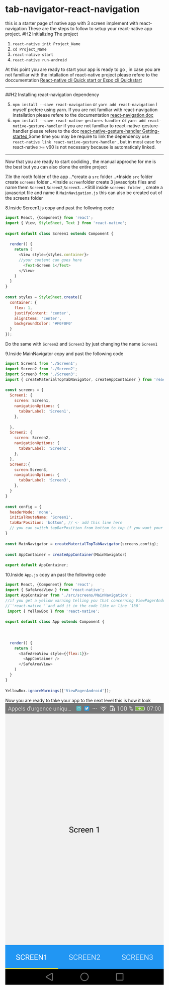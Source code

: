 # tab-navigator-react-navigation
this is a starter page of native app with 3 screen implement with react-navigation 
These are the steps to follow to setup your react-native app project.
#H2 Initializing The project
1. `react-native init Project_Name`
2. `cd Project_Name `
3. `react-native start`
4. `react-native run-android`

At this point you are ready to start your app is ready to go , in case you are not familliar with the intallation of react-native project please
refere to the doccumentation [React-native cli Quick start or Expo cli Quickstart ](https://facebook.github.io/react-native/docs/getting-started
"react-native getting start") 
***
##H2 Installing react-navigation dependency

5. `npm install --save react-navigation` or `yarn add react-navigation` I myself prefere using yarn.
If you are not familiar with react-navigation installation please refere to the documentation 
[react-navigation doc ]("https://reactnavigation.org/docs/en/getting-started.html") 
6. `npm install --save react-native-gestures-handler` or `yarn add react-native-gesture-handler`
if you are not familliar to react-native-gesture-handler please refere to the doc 
[react-native-gesture-handler Getting-started ]("https://kmagiera.github.io/react-native-gesture-handler/docs/getting-started.html")
Some time you may be require to link the dependency use `react-native link react-native-gesture-handler` , 
but in most case for react-native >= v60 is not necessary because is automaticaly linked.

***

Now that you are ready to start codiding , the manual approche for me is the best but you can also clone the entire project 

7.In the rooth folder of the app 
..*create a `src` folder 
..*Inside `src` folder create `screens` folder
..*Inside `screen`folder create 3 javascripts files and name them `Screen1`,`Screen2`,`Screen3`.
..*Still inside `screens folder `, create a javascript file and name it `MainNavigation.js` this can also be created out of the screens folder

8.Inside Screen1.js copy and past the following code 
```javascript
import React, {Component} from 'react';
import { View, StyleSheet, Text } from 'react-native';

export default class Screen1 extends Component {

  render() {
    return (
      <View style={styles.container}>
      //your content can goes here
        <Text>Screen 1</Text>
      </View>
    )
  }
}

const styles = StyleSheet.create({
  container: {
    flex: 1,
    justifyContent: 'center',
    alignItems: 'center',
    backgroundColor: '#F0F0F0'
  }
});

```
Do the same with `Screen2` and `Screen3` by just changing the name `Screen1`

9.Inside MainNavigator copy and past the following code

``` javascript
import Screen1 from './Screen1';
import Screen2 from './Screen2';
import Screen3 from './Screen3';
import { createMaterialTopTabNavigator, createAppContainer } from 'react-navigation';

const screens = {
  Screen1: {
    screen: Screen1,
    navigationOptions: {
      tabBarLabel: 'Screen1',
    },
    
  },
  Screen2: {
    screen: Screen2,
    navigationOptions: {
      tabBarLabel: 'Screen2',
    },
  },
  Screen3:{
    screen:Screen3,
    navigationOptions: {
      tabBarLabel: 'Screen3',
    },
  }
}

const config = {
  headerMode: 'none',
  initialRouteName: 'Screen1',
  tabBarPosition: 'bottom', // <- add this line here
  // you can switch tapBarPosition from bottom to top if you want your bar tabbar to appear on the top of the page 
}

const MainNavigator = createMaterialTopTabNavigator(screens,config);

const AppContainer = createAppContainer(MainNavigator)

export default AppContainer;
```
10.Inside `App.js`
copy an past the following code 
```javascript
import React, {Component} from 'react';
import { SafeAreaView } from 'react-native';
import AppContainer from './src/screens/MainNavigation';
//if you get a yellow warning telling you that concerning ViewPagerAndroid import the `{YellowBox}`
//`'react-native '`and add it in the code like on line `130`
 import { YellowBox } from 'react-native';

export default class App extends Component {

 
  
  render() {
    return (
      <SafeAreaView style={{flex:1}}>
        <AppContainer />
      </SafeAreaView>
    )
  }
}

YellowBox.ignoreWarnings(['ViewPagerAndroid']);
```
Now you are ready to take your app to the next level this is how it look
![alt text](https://github.com/MariusMonkam/tab-navigator-react-navigation/blob/master/Screenshot_2019-08-13-07-00-42.png "3 screens react-navigation")

